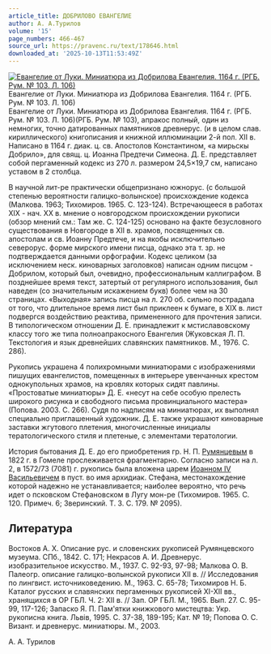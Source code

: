 ```yaml
---
article_title: ДОБРИЛОВО ЕВАНГЕЛИЕ
author: А. А.Турилов
volume: '15'
page_numbers: 466-467
source_url: https://pravenc.ru/text/178646.html
downloaded_at: '2025-10-13T11:53:49Z'
---
```


[![Евангелие от Луки. Миниатюра из Добрилова Евангелия. 1164 г. (РГБ. Рум. № 103. Л. 106)](https://pravenc.ru/data/678/483/1234/i200.jpg "Кликните для увеличения картинки")](https://pravenc.ru/data/678/483/1234/i400.jpg)Евангелие от Луки. Миниатюра из Добрилова Евангелия. 1164 г. (РГБ. Рум. № 103. Л. 106)  
Евангелие от Луки. Миниатюра из Добрилова Евангелия. 1164 г. (РГБ. Рум. № 103. Л. 106)(РГБ. Рум. № 103), апракос полный, один из немногих, точно датированных памятников древнерус. (и в целом слав. кириллического) книгописания и книжной иллюминации 2-й пол. XII в. Написано в 1164 г. диак. ц. св. Апостолов Константином, «а мирьскы Добрило», для свящ. ц. Иоанна Предтечи Симеона. Д. Е. представляет собой пергаменный кодекс из 270 л. размером 24,5×19,7 см, написано уставом в 2 столбца.

В научной лит-ре практически общепризнано южнорус. (с большой степенью вероятности галицко-волынское) происхождение кодекса (Малкова. 1963; Тихомиров. 1965. С. 123-124). Встречающееся в работах XIX - нач. XX в. мнение о новгородском происхождении рукописи (обзор мнений см.: Там же. С. 124-125) основано на факте безусловного существования в Новгороде в XII в. храмов, посвященных св. апостолам и св. Иоанну Предтече, и на якобы исключительно северорус. форме мирского имени писца, однако эта т. зр. не подтверждается данными орфографии. Кодекс целиком (за исключением неск. киноварных заголовков) написан одним писцом - Добрилом, который был, очевидно, профессиональным каллиграфом. В позднейшее время текст, затертый от регулярного использования, был наведен (со значительным искажением букв) более чем на 30 страницах. «Выходная» запись писца на л. 270 об. сильно пострадала от того, что длительное время лист был приклеен к бумаге, в XIX в. лист подвергся воздействию реактива, примененного для прочтения записи. В типологическом отношении Д. Е. принадлежит к мстиславовскому классу того же типа полноапракосного Евангелия (Жуковская Л. П. Текстология и язык древнейших славянских памятников. М., 1976. С. 286).

Рукопись украшена 4 полихромными миниатюрами с изображениями пишущих евангелистов, помещенных в интерьере увенчанных крестом однокупольных храмов, на кровлях которых сидят павлины. «Простоватые миниатюры» Д. Е. «несут на себе особую прелесть широкого рисунка и свободного письма провинциального мастера» (Попова. 2003. С. 266). Судя по надписям на миниатюрах, их выполнял специально приглашенный художник. Д. Е. также украшают киноварные заставки жгутового плетения, многочисленные инициалы тератологического стиля и плетеные, с элементами тератологии.

История бытования Д. Е. до его приобретения гр. Н. П. [Румянцевым](https://pravenc.ru/text/Румянцевым.html) в 1822 г. в Гомеле прослеживается фрагментарно. Согласно записи на л. 2, в 1572/73 (7081) г. рукопись была вложена царем [Иоанном IV Васильевичем](<https://pravenc.ru/text/ИОАНН IV ВАСИЛЬЕВИЧ.html>) в пуст. во имя архидиак. Стефана, местонахождение которой надежно не устанавливается; наиболее вероятно, что речь идет о псковском Стефановском в Лугу мон-ре (Тихомиров. 1965. С. 120. Примеч. 6; Зверинский. Т. 3. С. 179. № 2095).

## Литература

Востоков А. Х. Описание рус. и словенских рукописей Румянцевского музеума. СПб., 1842. С. 171; Некрасов А. И. Древнерус. изобразительное искусство. M., 1937. С. 92-93, 97-98; Малкова О. В. Палеогр. описание галицко-волынской рукописи XII в. // Исследования по лингвист. источниковедению. М., 1963. С. 65-78; Тихомиров Н. Б. Каталог русских и славянских пергаменных рукописей XI-XII вв., хранящихся в ОР ГБЛ. Ч. 2: XII в. // Зап. ОР ГБЛ. М., 1965. Вып. 27. С. 95-99, 117-126; Запаско Я. П. Пам'ятки книжкового мистецтва: Укр. рукописна книга. Львiв, 1995. С. 37-38, 189-195; Кат. № 19; Попова О. С. Визант. и древнерус. миниатюры. М., 2003.

А. А.  Турилов
